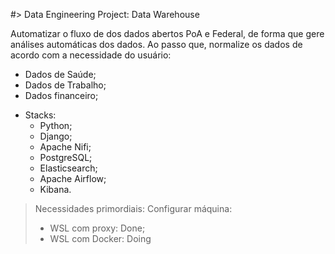 #> Data Engineering Project: Data Warehouse

Automatizar o fluxo de dos dados abertos PoA e Federal, de forma que gere análises automáticas dos dados. Ao passo que, 
normalize os dados de acordo com a necessidade do usuário:

  * Dados de Saúde;
  * Dados de Trabalho;
  * Dados financeiro;
  

  - Stacks:
      - Python;
      - Django;
      - Apache Nifi;
      - PostgreSQL;
      - Elasticsearch;
      - Apache Airflow;
      - Kibana.
  

> Necessidades primordiais:
>  Configurar máquina:
>   - WSL com proxy: Done;
>   - WSL com Docker: Doing 
